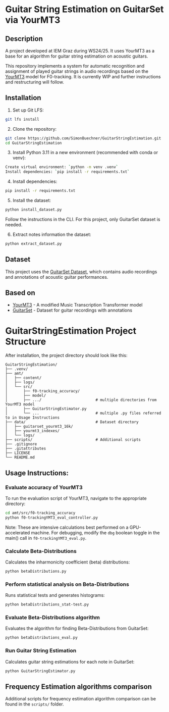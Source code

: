 # Guitar String Estimation on GuitarSet via YourMT3

## Description
A project developed at IEM Graz during WS24/25. It uses YourMT3 as a base for an algorithm for guitar string estimation on acoustic guitars.

This repository implements a system for automatic recognition and assignment of played guitar strings in audio recordings based on the [YourMT3](https://github.com/mimbres/YourMT3) model for F0-tracking. It is currently WIP and further instructions and restructuring will follow.

## Installation

1. Set up Git LFS:
```bash
git lfs install
```

2. Clone the repository:
```bash
git clone https://github.com/SimonBuechner/GuitarStringEstimation.git
cd GuitarStringEstimation
```

3. Install Python 3.11 in a new environment (recommended with conda or venv):
```bash
Create virtual environment: `python -m venv .venv`
Install dependencies: `pip install -r requirements.txt`

```

4. Install dependencies:
```bash
pip install -r requirements.txt
```

5. Install the dataset:
```bash
python install_dataset.py
```
Follow the instructions in the CLI. For this project, only GuitarSet dataset is needed.

6. Extract notes information the dataset:
```bash
python extract_dataset.py
```

## Dataset

This project uses the [GuitarSet Dataset](https://guitarset.weebly.com/), which contains audio recordings and annotations of acoustic guitar performances.

## Based on

- [YourMT3](https://github.com/mimbres/YourMT3) - A modified Music Transcription Transformer model
- [GuitarSet](https://guitarset.weebly.com/) - Dataset for guitar recordings with annotations

# GuitarStringEstimation Project Structure

After installation, the project directory should look like this:

```
GuitarStringEstimation/
├── .venv/                    
├── amt/                      
│   ├── content/              
│   ├── logs/                 
│   └── src/                  
│       ├── f0-tracking_accuracy/ 
│       ├── model/        
│       ├── .../                        # multiple directories from YourMT3 model        
│       ├── GuitarStringEstimator.py 
│       └── ...                         # multiple .py files referred to in Usage Instructions
├── data/                               # Dataset directory
│   ├── guitarset_yourmt3_16k/ 
│   ├── yourmt3_indexes/      
│   └── logs/                 
├── scripts/                            # Additional scripts
├── .gitignore               
├── .gitattributes           
├── LICENSE                  
└── README.md                

```


## Usage Instructions:

### Evaluate accuracy of YourMT3
To run the evaluation script of YourMT3, navigate to the appropriate directory:
```bash
cd amt/src/f0-tracking_accuracy
python f0-trackingYMT3_eval_controller.py
```

Note: These are intensive calculations best performed on a GPU-accelerated machine. For debugging, modify the `dbg` boolean toggle in the main() call in `f0-trackingYMT3_eval.py`.

### Calculate Beta-Distributions
Calculates the inharmonicity coefficient (beta) distributions:
```bash
python betaDistributions.py
```

### Perform statistical analysis on Beta-Distributions
Runs statistical tests and generates histograms:
```bash
python betaDistributions_stat-test.py
```

### Evaluate Beta-Distributions algorithm
Evaluates the algorithm for finding Beta-Distributions from GuitarSet:
```bash
python betaDistributions_eval.py
```

### Run Guitar String Estimation
Calculates guitar string estimations for each note in GuitarSet:
```bash
python GuitarStringEstimator.py
```

## Frequency Estimation algorithms comparison
Additional scripts for frequency estimation algorithm comparison can be found in the `scripts/` folder.